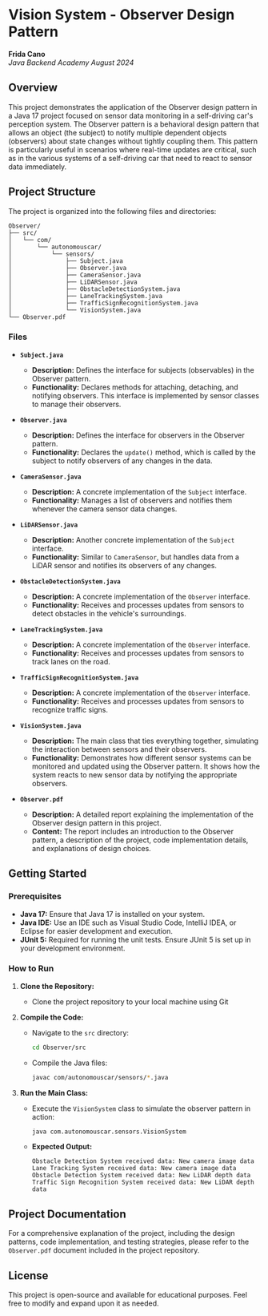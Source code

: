 # **Vision System - Observer Design Pattern**
**Frida Cano**  
*Java Backend Academy August 2024*

## **Overview**

This project demonstrates the application of the Observer design pattern in a Java 17 project focused on sensor data monitoring in a self-driving car's perception system. The Observer pattern is a behavioral design pattern that allows an object (the subject) to notify multiple dependent objects (observers) about state changes without tightly coupling them. This pattern is particularly useful in scenarios where real-time updates are critical, such as in the various systems of a self-driving car that need to react to sensor data immediately.

## **Project Structure**

The project is organized into the following files and directories:

```plaintext
Observer/
├── src/
│   └── com/
│       └── autonomouscar/
│           └── sensors/
│               ├── Subject.java
│               ├── Observer.java
│               ├── CameraSensor.java
│               ├── LiDARSensor.java
│               ├── ObstacleDetectionSystem.java
│               ├── LaneTrackingSystem.java
│               ├── TrafficSignRecognitionSystem.java
│               └── VisionSystem.java
└── Observer.pdf
```

### **Files**

- **`Subject.java`**
  - **Description:** Defines the interface for subjects (observables) in the Observer pattern.
  - **Functionality:** Declares methods for attaching, detaching, and notifying observers. This interface is implemented by sensor classes to manage their observers.

- **`Observer.java`**
  - **Description:** Defines the interface for observers in the Observer pattern.
  - **Functionality:** Declares the `update()` method, which is called by the subject to notify observers of any changes in the data.

- **`CameraSensor.java`**
  - **Description:** A concrete implementation of the `Subject` interface.
  - **Functionality:** Manages a list of observers and notifies them whenever the camera sensor data changes.

- **`LiDARSensor.java`**
  - **Description:** Another concrete implementation of the `Subject` interface.
  - **Functionality:** Similar to `CameraSensor`, but handles data from a LiDAR sensor and notifies its observers of any changes.

- **`ObstacleDetectionSystem.java`**
  - **Description:** A concrete implementation of the `Observer` interface.
  - **Functionality:** Receives and processes updates from sensors to detect obstacles in the vehicle's surroundings.

- **`LaneTrackingSystem.java`**
  - **Description:** A concrete implementation of the `Observer` interface.
  - **Functionality:** Receives and processes updates from sensors to track lanes on the road.

- **`TrafficSignRecognitionSystem.java`**
  - **Description:** A concrete implementation of the `Observer` interface.
  - **Functionality:** Receives and processes updates from sensors to recognize traffic signs.

- **`VisionSystem.java`**
  - **Description:** The main class that ties everything together, simulating the interaction between sensors and their observers.
  - **Functionality:** Demonstrates how different sensor systems can be monitored and updated using the Observer pattern. It shows how the system reacts to new sensor data by notifying the appropriate observers.

- **`Observer.pdf`**
  - **Description:** A detailed report explaining the implementation of the Observer design pattern in this project.
  - **Content:** The report includes an introduction to the Observer pattern, a description of the project, code implementation details, and explanations of design choices.

## **Getting Started**

### **Prerequisites**
- **Java 17:** Ensure that Java 17 is installed on your system.
- **Java IDE:** Use an IDE such as Visual Studio Code, IntelliJ IDEA, or Eclipse for easier development and execution.
- **JUnit 5:** Required for running the unit tests. Ensure JUnit 5 is set up in your development environment.

### **How to Run**

1. **Clone the Repository:**
   - Clone the project repository to your local machine using Git

2. **Compile the Code:**
   - Navigate to the `src` directory:
     ```bash
     cd Observer/src
     ```
   - Compile the Java files:
     ```bash
     javac com/autonomouscar/sensors/*.java
     ```

3. **Run the Main Class:**
   - Execute the `VisionSystem` class to simulate the observer pattern in action:
     ```bash
     java com.autonomouscar.sensors.VisionSystem
     ```
   - **Expected Output:**
     ```
     Obstacle Detection System received data: New camera image data
     Lane Tracking System received data: New camera image data
     Obstacle Detection System received data: New LiDAR depth data
     Traffic Sign Recognition System received data: New LiDAR depth data
     ```

## **Project Documentation**

For a comprehensive explanation of the project, including the design patterns, code implementation, and testing strategies, please refer to the `Observer.pdf` document included in the project repository.

## **License**

This project is open-source and available for educational purposes. Feel free to modify and expand upon it as needed.